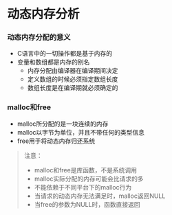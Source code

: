 <!--
 * @Author: your name
 * @Date: 2021-09-24 13:41:19
 * @LastEditTime: 2021-09-24 17:45:38
 * @LastEditors: Please set LastEditors
 * @Description: In User Settings Edit
 * @FilePath: /WorkSpace/C/C进阶/15动态内存分配.md
-->

# 动态内存分析

### 动态内存分配的意义

- C语言中的一切操作都是基于内存的
- 变量和数组都是内存的别名
  - 内存分配由编译器在编译期间决定
  - 定义数组的时候必须指定数组长度
  - 数组长度是在编译期就必须确定的

### malloc和free

- malloc所分配的是一块连续的内存
- malloc以字节为单位，并且不带任何的类型信息
- free用于将动态内存归还系统

> 注意：
>
> - malloc和free是库函数，不是系统调用
> - malloc实际分配的内存可能会比请求的多
> - 不能依赖于不同平台下的malloc行为
> - 当请求的动态内存无法满足时，malloc返回NULL
> - 当free的参数为NULL时，函数直接返回

